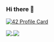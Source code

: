 ### Hi there 👋

[![42 Profile Card](https://1337-readme.vercel.app/api/profile?cursus=42cursus&dark=true&login=hhamza)](https://github.com/mohouyizme/1337-readme)

<a href="https://github.com/estarossa0?tab=repositories">
  <img align="center" src="https://github-readme-stats.vercel.app/api/top-langs/?username=Archer-01&theme=dark"/>
</a>
<a href="https://github.com/estarossa0?tab=repositories">
 <img align="center" src="https://github-readme-stats.vercel.app/api?username=Archer-01&line_height=40&show_icons=true&theme=dark">
</a>
